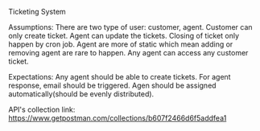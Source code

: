 Ticketing System


Assumptions:
There are two type of user: customer, agent.
Customer can only create ticket.
Agent can update the tickets.
Closing of ticket only happen by cron job.
Agent are more of static which mean adding or removing agent are rare to happen.
Any agent can access any customer ticket.


Expectations:
Any agent should be able to create tickets.
For agent response, email should be triggered.
Agen should be assigned automatically(should be evenly distributed).


API's collection link: https://www.getpostman.com/collections/b607f2466d6f5addfea1